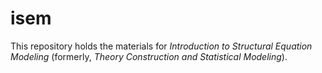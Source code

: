 # isem

This repository holds the materials for *Introduction to Structural Equation Modeling* (formerly, *Theory Construction
and Statistical Modeling*).
